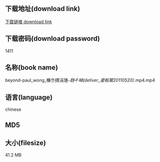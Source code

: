 ## 下载地址(download link)
[下载链接 download link](https://voluble-croquembouche-d321dc.netlify.app/?s=beyond-paul_wong_%E6%A6%9B%E5%86%AD%E6%90%8F%E6%B6%93%E7%92%A4-_%E9%9F%AA%E2%95%83%E6%99%AB%28deliver_%E9%8D%99%E6%9D%BF%E5%AF%B320110520%29_.mp4)

## 下载密码(download password)
1411

## 名称(book name)
beyond-paul_wong_榛冭搏涓璤-_韪╃晫(deliver_鍙板寳20110520)_.mp4.mp4

## 语言(language)
chinese

## MD5


## 大小(filesize)
41.2 MB
